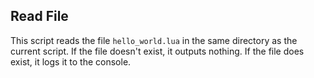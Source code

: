 ## Read File
This script reads the file `hello_world.lua` in the same directory as the current script.  If the file doesn't exist, it outputs nothing.  If the file does exist, it logs it to the console.